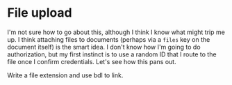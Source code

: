 # File upload

I'm not sure how to go about this, although I think I know what might trip me up. I think attaching files to documents (perhaps via a `files` key on the document itself) is the smart idea. I don't know how I'm going to do authorization, but my first instinct is to use a random ID that I route to the file once I confirm credentials. Let's see how this pans out.

Write a file extension and use bdl to link.